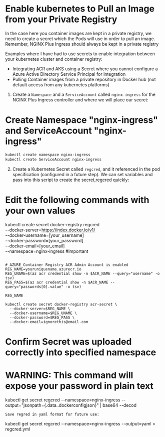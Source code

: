 # Enable kubernetes to Pull an Image from your Private Registry

In the case here you container images are kept in a private registry, we need to create a secret which the Pods will use in order to pull an image. Remember, NGINX Plus Ingress should always be kept in a private registry

Examples where I have had to use secrets to enable integration between your kubernetes cluster and container registry:
 * Integrating ACR and AKS using a Secret where you cannot configure a Azure Active Directory Service Principal for integration
 *  Pulling Container images from a private repository in Docker hub (not default access from any kubernetes platforms)

1. Create a `Namespace` and a `ServiceAccount` called `nginx-ingress` for the NGINX Plus Ingress controller and where we will place our secret:

# Create Namespace "nginx-ingress" and ServiceAccount "nginx-ingress"

```bash
kubectl create namespace nginx-ingress
kubectl create ServiceAccount nginx-ingress
```

2.    Create a Kubernetes Secret called `regcred`, and it referenced in the pod specification (configured in a future step). We can set variables and pass into this script to create the secret,regcred quickly:

# Edit the following commands with your own values
kubectl create secret docker-registry regcred \
 --docker-server=https://index.docker.io/v1/ \
 --docker-username=[your_username] \
 --docker-password=[your_password] \
 --docker-email=[your_email] \
 --namespace=nginx-ingress #important

```

# AZURE Container Registry ACR Admin Account is enabled
REG_NAME=youruniquename.azurecr.io
REG_UNAME=$(az acr credential show -n $ACR_NAME --query="username" -o tsv)
REG_PASS=$(az acr credential show -n $ACR_NAME --query="passwords[0].value" -o tsv)

REG_NAME

kubectl create secret docker-registry acr-secret \
  --docker-server=$REG_NAME \
  --docker-username=$REG_UNAME \
  --docker-password=$REG_PASS \
  --docker-email=ignorethis@email.com
```

# Confirm Secret was uploaded correctly into specified namespace
# WARNING: This command will expose your password in plain text
kubectl get secret regcred --namespace=nginx-ingress --output="jsonpath={.data.\.dockerconfigjson}" | base64 --decod

    Save regred in yaml format for future use:

kubectl get secret regcred --namespace=nginx-ingress --output=yaml > regcred.yml